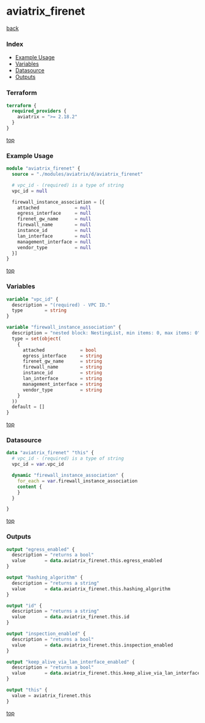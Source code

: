 # aviatrix_firenet

[back](../aviatrix.md)

### Index

- [Example Usage](#example-usage)
- [Variables](#variables)
- [Datasource](#datasource)
- [Outputs](#outputs)

### Terraform

```terraform
terraform {
  required_providers {
    aviatrix = ">= 2.18.2"
  }
}
```

[top](#index)

### Example Usage

```terraform
module "aviatrix_firenet" {
  source = "./modules/aviatrix/d/aviatrix_firenet"

  # vpc_id - (required) is a type of string
  vpc_id = null

  firewall_instance_association = [{
    attached             = null
    egress_interface     = null
    firenet_gw_name      = null
    firewall_name        = null
    instance_id          = null
    lan_interface        = null
    management_interface = null
    vendor_type          = null
  }]
}
```

[top](#index)

### Variables

```terraform
variable "vpc_id" {
  description = "(required) - VPC ID."
  type        = string
}

variable "firewall_instance_association" {
  description = "nested block: NestingList, min items: 0, max items: 0"
  type = set(object(
    {
      attached             = bool
      egress_interface     = string
      firenet_gw_name      = string
      firewall_name        = string
      instance_id          = string
      lan_interface        = string
      management_interface = string
      vendor_type          = string
    }
  ))
  default = []
}
```

[top](#index)

### Datasource

```terraform
data "aviatrix_firenet" "this" {
  # vpc_id - (required) is a type of string
  vpc_id = var.vpc_id

  dynamic "firewall_instance_association" {
    for_each = var.firewall_instance_association
    content {
    }
  }

}
```

[top](#index)

### Outputs

```terraform
output "egress_enabled" {
  description = "returns a bool"
  value       = data.aviatrix_firenet.this.egress_enabled
}

output "hashing_algorithm" {
  description = "returns a string"
  value       = data.aviatrix_firenet.this.hashing_algorithm
}

output "id" {
  description = "returns a string"
  value       = data.aviatrix_firenet.this.id
}

output "inspection_enabled" {
  description = "returns a bool"
  value       = data.aviatrix_firenet.this.inspection_enabled
}

output "keep_alive_via_lan_interface_enabled" {
  description = "returns a bool"
  value       = data.aviatrix_firenet.this.keep_alive_via_lan_interface_enabled
}

output "this" {
  value = aviatrix_firenet.this
}
```

[top](#index)